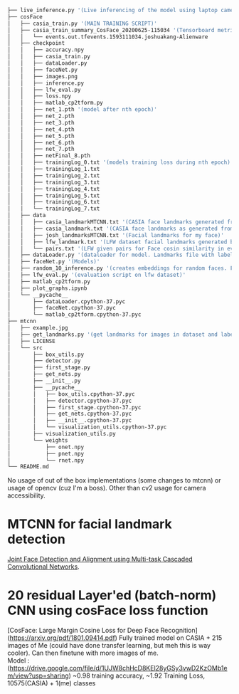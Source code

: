 ```bash
├── live_inference.py '(Live inferencing of the model using laptop camera)'
├── cosFace
│   ├── casia_train.py '(MAIN TRAINING SCRIPT)'
│   ├── casia_train_summary_CosFace_20200625-115034 '(Tensorboard metrics)'
│   │   └── events.out.tfevents.1593111034.joshuakang-Alienware
│   ├── checkpoint 
│   │   ├── accuracy.npy
│   │   ├── casia_train.py
│   │   ├── dataLoader.py
│   │   ├── faceNet.py
│   │   ├── images.png
│   │   ├── inference.py
│   │   ├── lfw_eval.py
│   │   ├── loss.npy
│   │   ├── matlab_cp2tform.py
│   │   ├── net_1.pth '(model after nth epoch)'
│   │   ├── net_2.pth
│   │   ├── net_3.pth
│   │   ├── net_4.pth
│   │   ├── net_5.pth
│   │   ├── net_6.pth
│   │   ├── net_7.pth
│   │   ├── netFinal_8.pth
│   │   ├── trainingLog_0.txt '(models training loss during nth epoch)'
│   │   ├── trainingLog_1.txt
│   │   ├── trainingLog_2.txt
│   │   ├── trainingLog_3.txt
│   │   ├── trainingLog_4.txt
│   │   ├── trainingLog_5.txt
│   │   ├── trainingLog_6.txt
│   │   └── trainingLog_7.txt 
│   ├── data
│   │   ├── casia_landmarkMTCNN.txt '(CASIA face landmarks generated from /mtcnn/get_landmarks.py + joshs faces)'
│   │   ├── casia_landmark.txt '(CASIA face landmarks as generated from other source)'
│   │   ├── josh_landmarksMTCNN.txt '(Facial landmarks for my face)'
│   │   ├── lfw_landmark.txt '(LFW dataset facial landmarks generated by /mtcnn/get_landmarks.py)'
│   │   └── pairs.txt '(LFW given pairs for Face cosin similarity in evaluation)'
│   ├── dataLoader.py '(dataloader for model. Landmarks file with labels required)'
│   ├── faceNet.py '(Models)'
│   ├── random_10_inference.py '(creates embeddings for random faces. For Tsne visualization mostly)'
│   ├── lfw_eval.py '(evaluation script on lfw dataset)'
│   ├── matlab_cp2tform.py
│   ├── plot_graphs.ipynb
│   └── __pycache__
│       ├── dataLoader.cpython-37.pyc
│       ├── faceNet.cpython-37.pyc
│       └── matlab_cp2tform.cpython-37.pyc
├── mtcnn
│   ├── example.jpg
│   ├── get_landmarks.py '(get landmarks for images in dataset and label)'
│   ├── LICENSE
│   └── src
│       ├── box_utils.py
│       ├── detector.py 
│       ├── first_stage.py
│       ├── get_nets.py
│       ├── __init__.py
│       ├── __pycache__
│       │   ├── box_utils.cpython-37.pyc
│       │   ├── detector.cpython-37.pyc
│       │   ├── first_stage.cpython-37.pyc
│       │   ├── get_nets.cpython-37.pyc
│       │   ├── __init__.cpython-37.pyc
│       │   └── visualization_utils.cpython-37.pyc
│       ├── visualization_utils.py
│       └── weights
│           ├── onet.npy
│           ├── pnet.npy
│           └── rnet.npy
└── README.md
```
No usage of out of the box implementations (some changes to mtcnn) or usage of opencv (cuz I'm a boss). Other than cv2 usage for camera accessibility.  
# MTCNN for facial landmark detection
[Joint Face Detection and Alignment using Multi-task Cascaded Convolutional Networks](https://arxiv.org/abs/1604.02878).

# 20 residual Layer'ed (batch-norm) CNN using cosFace loss function
[CosFace: Large Margin Cosine Loss for Deep Face Recognition] (https://arxiv.org/pdf/1801.09414.pdf)
Fully trained model on CASIA + 215 images of Me (could have done transfer learning, but meh this is way cooler). Can then finetune with more images of me.   
Model : (https://drive.google.com/file/d/1UJW8chHcD8KEl28yGSy3vwD2KzOMb1em/view?usp=sharing) ~0.98 training accuracy, ~1.92 Training Loss, 10575(CASIA) + 1(me) classes
